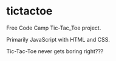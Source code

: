 # tictactoe

Free Code Camp Tic-Tac_Toe project.

Primarily JavaScript with HTML and CSS.

Tic-Tac-Toe never gets boring right???

